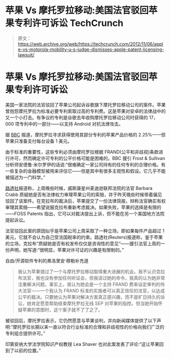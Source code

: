# 苹果 Vs 摩托罗拉移动:美国法官驳回苹果专利许可诉讼 TechCrunch

> 原文：<https://web.archive.org/web/https://techcrunch.com/2012/11/06/apple-vs-motorola-mobility-u-s-judge-dismisses-apple-patent-licensing-lawsuit/>

# 苹果 Vs 摩托罗拉移动:美国法官驳回苹果专利许可诉讼

美国一家法院的法官驳回了苹果公司起诉谷歌旗下摩托罗拉移动公司的案件。苹果曾抱怨摩托罗拉为标准必要专利索取过高的专利费。这是苹果对安卓的法律战中的又一个小打击。有争议的专利是谷歌去年收购摩托罗拉移动公司时获得的 17，000 项专利中的一部分——以支持 Android 对抗法律攻击。

据 [BBC](https://web.archive.org/web/20221207192450/http://www.bbc.co.uk/news/business-20216101) 报道，摩托罗拉寻求获得使用其部分专利的苹果产品价格的 2.25%——但苹果只准备支付每台设备 1 美元。

由于标准的重要性，这些专利必须由摩托罗拉根据 FRAND(公平和非歧视)条款进行许可，然而确定许可专利的公平价格可能是困难的。BBC 援引 Frost & Sullivan 分析师安德鲁·米尔罗伊的话说:“很难确定一家公司持有的任何专利的合理价格。有一些复杂的金融模型被用来评估它——但是其中有很多主观性和假设。它几乎不能被描述为一门科学。”

[路透社](https://web.archive.org/web/20221207192450/http://uk.reuters.com/article/2012/11/06/us-google-patent-idUKBRE8A419M20121106)报道称，上周晚些时候，威斯康星州麦迪逊联邦法院的法官 Barbara Crabb 质疑她是否有法律权力审理苹果公司的索赔，并于昨天晚些时候带着偏见驳回了该案件。在克拉布的裁决后，苹果提交了一份法律简报，辩称法官确实有权审理其索赔——希望说服克拉布重新考虑裁决。如果失败，苹果的选择是有限的——FOSS Patents 指出，它可以对裁决提出上诉，但不能在另一个美国地方法院提起诉讼。

法官驳回此案的原因似乎是苹果公司上周采取了一种立场，即如果每件产品超过 1 美元，它就不会认为自己受法国税率的约束。路透社(Reuters)报道称，鉴于苹果的立场，克拉布“质疑她是否有权发布仅仅是咨询性的意见”——援引法官上周的一份声明，她写道:“很明显，苹果对许可证的兴趣是有限制的。”

自由/开源软件专利的弗洛里安·穆勒补充道

> 我认为苹果错过了一个与摩托罗拉移动取得重大进展的机会。我不认识克拉布法官，我也没有参加任何听证会，但我读过她的命令，我真的认为她非常注重解决问题。事实上，我认为她会是一个主持 FRAND 费率设定审判的伟大法官——一个我认为 FRAND 标准的实施者可以真正信任的法官，以达成公平的裁决。只要她认为苹果对解决方案真正感兴趣，而不是旷日持久的诉讼，她肯定愿意帮助结束摩托罗拉无线 SEP 对苹果的指控。但当她开始怀疑苹果的意图时，这个案子就不了了之了。

被驳回后，摩托罗拉表示，它仍然愿意与苹果谈判，并向新闻媒体提供了以下声明:“摩托罗拉长期以来一直以符合行业标准的合理和非歧视性的价格向我们广泛的专利组合提供许可。”

印第安纳大学法学院知识产权教授 Lea Shaver 也对此案发表了评论:“这让苹果回到了以前的位置。”